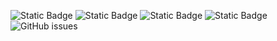 ![Static Badge](https://img.shields.io/badge/blacklists-60-000000) ![Static Badge](https://img.shields.io/badge/blacklisted-2715531-cc0000) ![Static Badge](https://img.shields.io/badge/whitelisted-2242-00CC00) ![Static Badge](https://img.shields.io/badge/streaming_blacklist-28106-000000) ![GitHub issues](https://img.shields.io/github/issues/fabriziosalmi/blacklists)
